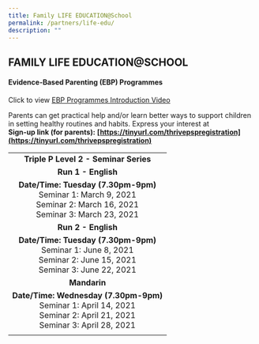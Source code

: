 ```yaml
---
title: Family LIFE EDUCATION@School
permalink: /partners/life-edu/
description: ""
---
```

## FAMILY LIFE EDUCATION@SCHOOL

#### Evidence-Based Parenting (EBP) Programmes

Click to view [EBP Programmes Introduction Video](https://drive.google.com/file/d/1V2QPyqWz_czTYY3YUK4DyXp3lKi0tPSJ/view)

Parents can get practical help and/or learn better ways to support children in setting healthy routines and habits. Express your interest at  <br>
**Sign-up link (for parents):** **[https://tinyurl.com/thrivepspregistration](https://tinyurl.com/thrivepspregistration)**

|   |
|:-:|
| **Triple P Level 2 - Seminar Series**  |
| **Run 1 - English**  |
| **Date/Time: Tuesday (7.30pm-9pm)**<br>Seminar 1: March 9, 2021<br>Seminar 2: March 16, 2021<br>Seminar 3: March 23, 2021  |
| **Run 2 - English**  |
| **Date/Time: Tuesday (7.30pm-9pm)**<br>Seminar 1: June 8, 2021<br>Seminar 2: June 15, 2021<br>Seminar 3: June 22, 2021  |
| **Mandarin**  |
| **Date/Time: Wednesday (7.30pm-9pm)**<br>Seminar 1: April 14, 2021<br>Seminar 2: April 21, 2021<br>Seminar 3: April 28, 2021  |
|   |

